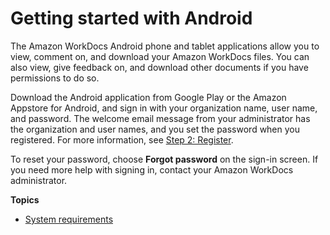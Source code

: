 # Getting started with Android<a name="android_phone_client_help"></a>

The Amazon WorkDocs Android phone and tablet applications allow you to view, comment on, and download your Amazon WorkDocs files\. You can also view, give feedback on, and download other documents if you have permissions to do so\.

Download the Android application from Google Play or the Amazon Appstore for Android, and sign in with your organization name, user name, and password\. The welcome email message from your administrator has the organization and user names, and you set the password when you registered\. For more information, see [Step 2: Register](user_registration.md)\.

To reset your password, choose **Forgot password** on the sign\-in screen\. If you need more help with signing in, contact your Amazon WorkDocs administrator\.

**Topics**
+ [System requirements](android_phone_client_sys_reqs.md)